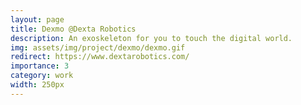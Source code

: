 ```yaml
---
layout: page
title: Dexmo @Dexta Robotics
description: An exoskeleton for you to touch the digital world.
img: assets/img/project/dexmo/dexmo.gif
redirect: https://www.dextarobotics.com/
importance: 3
category: work
width: 250px
---
```


